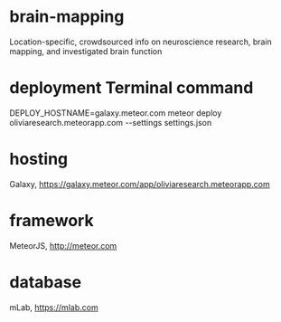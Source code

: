 # brain-mapping
Location-specific, crowdsourced info on neuroscience research, brain mapping, and investigated brain function

# deployment Terminal command
DEPLOY_HOSTNAME=galaxy.meteor.com meteor deploy oliviaresearch.meteorapp.com --settings settings.json

# hosting
Galaxy, https://galaxy.meteor.com/app/oliviaresearch.meteorapp.com

# framework
MeteorJS, http://meteor.com

# database
mLab, https://mlab.com
